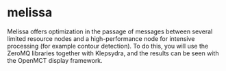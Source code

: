 # melissa
Melissa offers optimization in the passage of messages between several limited resource nodes and a high-performance node for intensive processing (for example contour detection). To do this, you will use the ZeroMQ libraries together with Klepsydra, and the results can be seen with the OpenMCT display framework.
